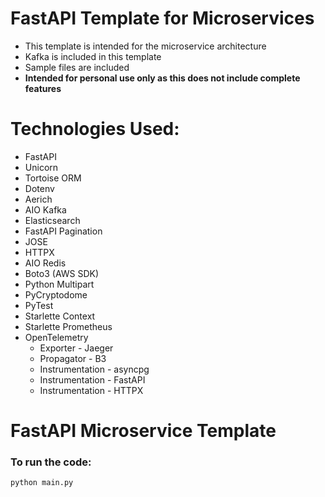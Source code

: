# FastAPI Template for Microservices

- This template is intended for the microservice architecture
- Kafka is included in this template
- Sample files are included
- **Intended for personal use only as this does not include complete features**

# Technologies Used:

- FastAPI
- Unicorn
- Tortoise ORM
- Dotenv
- Aerich
- AIO Kafka
- Elasticsearch
- FastAPI Pagination
- JOSE
- HTTPX
- AIO Redis
- Boto3 (AWS SDK)
- Python Multipart
- PyCryptodome
- PyTest
- Starlette Context
- Starlette Prometheus
- OpenTelemetry
  - Exporter - Jaeger
  - Propagator - B3
  - Instrumentation - asyncpg
  - Instrumentation - FastAPI
  - Instrumentation - HTTPX

# FastAPI Microservice Template

### To run the code:

`python main.py`
